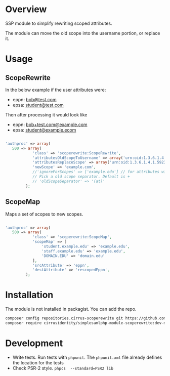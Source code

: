 # Overview

SSP module to simplify rewriting scoped attributes.

The module can move the old scope into the username portion, or replace it.

# Usage

## ScopeRewrite
In the below example if the user attributes were:

* eppn:  bob@test.com
* epsa:  student@test.com

Then after processing it would look like

* eppn: bob+test.com@example.com
* epsa: student@example.ecom

```php

'authproc' => array(
   500 => array(
            'class' => 'scoperewrite:ScopeRewrite',
            'attributesOldScopeToUsername' => array('urn:oid:1.3.6.1.4.1.5923.1.1.1.6'), // eduPersonPrincipalName
            'attributesReplaceScope' => array('urn:oid:1.3.6.1.4.1.5923.1.1.1.9'), // eduPersonScopedAffiliation
            'newScope' => 'example.com',
            //'ignoreForScopes' => ['example.edu'] // for attributes with these scopes, do not rescope
            // Pick a old scope separator. Default is +
            // 'oldScopeSeparator' => '(at)'
         );
```

## ScopeMap

Maps a set of scopes to new scopes.
```php

'authproc' => array(
   500 => array(
            'class' => 'scoperewrite:ScopeMap',
            'scopeMap' => [
                'student.example.edu' => 'example.edu',
                'staff.example.edu' => 'example.edu',
                'DOMAIN.EDU' => 'domain.edu'
            ],
            'srcAttribute' => 'eppn',
            'destAttribute' => 'rescopedEppn',
         );
```


# Installation

The module is not installed in packagist. You can add the repo.

```bash
composer config repositories.cirrus-scoperewrite git https://github.com/cirrusidentity/simplesamlphp-module-scoperewrite
composer require cirrusidentity/simplesamlphp-module-scoperewrite:dev-master
```


# Development

* Write tests. Run tests with `phpunit`. The `phpunit.xml` file already defines the location for the tests
* Check PSR-2 style. `phpcs  --standard=PSR2 lib`
